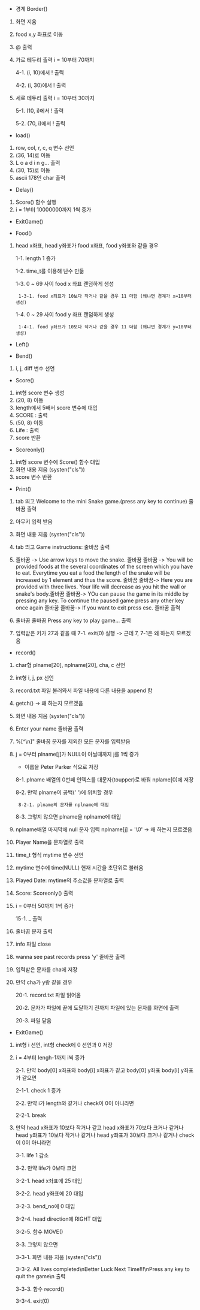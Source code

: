 - 경계 Border()

1. 화면 지움
2. food x,y 좌표로 이동
3. @ 출력
4. 가로 테두리 출력 i = 10부터 70까지
   
   4-1. (i, 10)에서 ! 출력
   

   4-2. (i, 30)에서 ! 출력

5. 세로 테두리 출력 i = 10부터 30까지
 
   5-1. (10, i)에서 ! 출력

   5-2. (70, i)에서 ! 출력

- load()

1. row, col, r, c, q 변수 선언
2. (36, 14)로 이동
3. L o a d i n g... 출력
4. (30, 15)로 이동
5. ascii 178인 char 출력

- Delay()

1. Score() 함수 실행
2. i = 1부터 10000000까지 1씩 증가

- ExitGame()


- Food()

1. head x좌표, head y좌표가 food x좌표, food y좌표와 같을 경우
   
   1-1. length 1 증가
   
   1-2. time_t를 이용해 난수 만듦
   
   1-3. 0 ~ 69 사이 food x 좌표 랜덤하게 생성
   
        1-3-1. food x좌표가 10보다 작거나 같을 경우 11 더함 (왜냐면 경계가 x=10부터 생성)
   
   1-4. 0 ~ 29 사이 food y 좌표 랜덤하게 생성
   
        1-4-1. food y좌표가 10보다 작거나 같을 경우 11 더함 (왜냐면 경계가 y=10부터 생성)


- Left()

- Bend()

1. i, j, diff 변수 선언



- Score()

1. int형 score 변수 생성
2. (20, 8) 이동
3. length에서 5빼서 score 변수에 대입
4. SCORE : 출력
5. (50, 8) 이동
6. Life : 출력
7. score 반환

- Scoreonly()

1. int형 score 변수에 Score() 함수 대입
2. 화면 내용 지움 (systen("cls"))
3. score 변수 반환

- Print()

1. tab 띄고 Welcome to the mini Snake game.(press any key to continue) 줄바꿈 출력
2. 아무키 입력 받음
3. 화면 내용 지움 (systen("cls"))
4. tab 띄고 Game instructions: 줄바꿈 출력
5. 줄바꿈 -> Use arrow keys to move the snake. 줄바꿈 줄바꿈 -> You will be provided foods at the several coordinates of the screen which you have to eat. Everytime you eat a food the length of the snake will be increased by 1 element and thus the score. 줄바꿈 줄바꿈-> Here you are provided with three lives. Your life will decrease as you hit the wall or snake's body.줄바꿈 줄바꿈-> YOu can pause the game in its middle by pressing any key. To continue the paused game press any other key once again 줄바꿈 줄바꿈-> If you want to exit press esc. 줄바꿈 출력

6. 줄바꿈 줄바꿈 Press any key to play game... 출력
7. 입력받은 키가 27과 같을 때
   7-1. exit(0) 실행 -> 근데 7, 7-1은 왜 하는지 모르겠음


- record()

1. char형 plname[20], nplname[20], cha, c 선언
2. int형 i, j, px 선언
3. record.txt 파일 불러와서 파일 내용에 다른 내용을 append 함
4. getch() -> 왜 하는지 모르겠음
5. 화면 내용 지움 (systen("cls"))
6. Enter your name 줄바꿈 출력
7. %[^\n]" 줄바꿈 문자를 제외한 모든 문자를 입력받음
8. j = 0부터 plname[j]가 NULL이 아닐때까지 j를 1씩 증가

   * 이름을 Peter Parker 식으로 저장
   
   8-1. plname 배열의 0번째 인덱스를 대문자(toupper)로 바꿔 nplame[0]에 저장

   8-2. 만약 plname이 공백(' ')에 위치할 경우

        8-2-1. plname의 문자를 nplname에 대입

    8-3. 그렇지 않으면 plname을 nplname에 대입

9. nplname배열 마지막에 null 문자 입력 nplname[j] = '\0' -> 왜 하는지 모르겠음
10. Player Name을 문자열로 출력
11. time_t 형식 mytime 변수 선언
12. mytime 변수에 time(NULL) 현재 시간을 초단위로 불러옴
13. Played Date: mytime의 주소값을 문자열로 출력
14. Score: Scoreonly() 출력
15. i = 0부터 50까지 1씩 증가

    15-1. _ 출력

16. 줄바꿈 문자 출력
17. info 파일 close
18. wanna see past records press 'y' 줄바꿈 출력
19. 입력받은 문자를 cha에 저장
20. 만약 cha가 y랑 같을 경우

    20-1. record.txt 파일 읽어옴

    20-2. 문자가 파일에 끝에 도달하기 전까지 파일에 있는 문자를 화면에 출력

    20-3. 파일 닫음


- ExitGame()

1. int형 i 선언, int형 check에 0 선언과 0 저장
2. i = 4부터 lengh-1까지 i씩 증가

   2-1. 만약 body[0] x좌표와 body[i] x좌표가 같고 body[0] y좌표 body[i] y좌표가 같으면
   
   2-1-1. check 1 증가
   
   2-2. 만약 i가 length와 같거나 check이 0이 아니라면
   
   2-2-1. break
   
3. 만약 head x좌표가 10보다 작거나 같고 head x좌표가 70보다 크거나 같거나 head y좌표가 10보다 작거나 같거나 head y좌표가 30보다 크거나 같거나 check이 0이 아니라면

   3-1. life 1 감소

   3-2. 만약 life가 0보다 크면

      3-2-1. head x좌표에 25 대입

      3-2-2. head y좌표에 20 대입

      3-2-3. bend_no에 0 대입

      3-2-4. head direction에 RIGHT 대입

      3-2-5. 함수 MOVE()   

   3-3. 그렇지 않으면

      3-3-1. 화면 내용 지움 (systen("cls"))

      3-3-2. All lives completed\nBetter Luck Next Time!!!\nPress any key to quit the game\n 출력

      3-3-3. 함수 record()

      3-3-4. exit(0)
